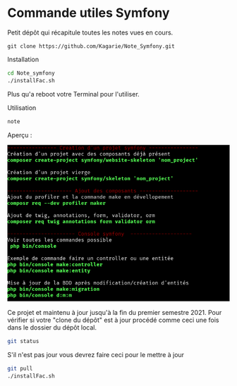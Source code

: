 # Commande utiles Symfony

Petit dépôt qui récapitule toutes les notes vues en cours.

```
git clone https://github.com/Kagarie/Note_Symfony.git
```

Installation

```BASH
cd Note_symfony
./installFac.sh
```
Plus qu'a reboot votre Terminal pour l'utiliser.

Utilisation 
```BASH
note
```

Aperçu :

![](image/note.png)

Ce projet et maintenu à jour jusqu'à la fin du premier semestre 2021. 
Pour vérifier si votre "clone du dépôt" est à jour procédé comme ceci une fois dans le dossier du dépôt local.

```BASH
git status 
```

S'il n'est pas jour vous devrez faire ceci pour le mettre à jour 

```BASH
git pull
./installFac.sh
```
